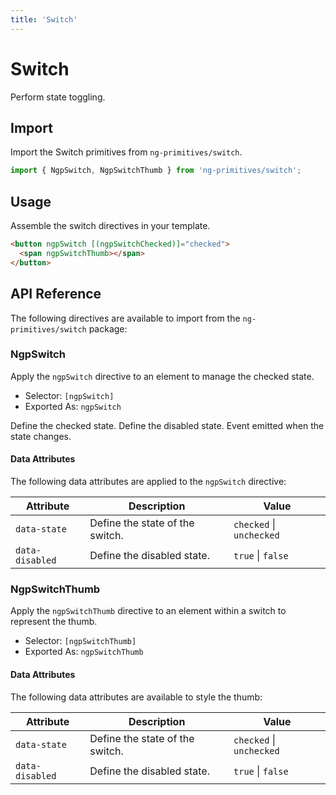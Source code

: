```yaml
---
title: 'Switch'
---
```


# Switch

Perform state toggling.

<docs-example name="switch"></docs-example>

## Import

Import the Switch primitives from `ng-primitives/switch`.

```ts
import { NgpSwitch, NgpSwitchThumb } from 'ng-primitives/switch';
```

## Usage

Assemble the switch directives in your template.

```html
<button ngpSwitch [(ngpSwitchChecked)]="checked">
  <span ngpSwitchThumb></span>
</button>
```

## API Reference

The following directives are available to import from the `ng-primitives/switch` package:

### NgpSwitch

Apply the `ngpSwitch` directive to an element to manage the checked state.

- Selector: `[ngpSwitch]`
- Exported As: `ngpSwitch`

<response-field name="ngpSwitchChecked" type="boolean" default="false">
  Define the checked state.
</response-field>

<response-field name="ngpSwitchDisabled" type="boolean" default="false">
  Define the disabled state.
</response-field>

<response-field name="ngpSwitchCheckedChange" type="boolean">
  Event emitted when the state changes.
</response-field>

#### Data Attributes

The following data attributes are applied to the `ngpSwitch` directive:

| Attribute       | Description                     | Value                    |
| --------------- | ------------------------------- | ------------------------ |
| `data-state`    | Define the state of the switch. | `checked` \| `unchecked` |
| `data-disabled` | Define the disabled state.      | `true` \| `false`        |

### NgpSwitchThumb

Apply the `ngpSwitchThumb` directive to an element within a switch to represent the thumb.

- Selector: `[ngpSwitchThumb]`
- Exported As: `ngpSwitchThumb`

#### Data Attributes

The following data attributes are available to style the thumb:

| Attribute       | Description                     | Value                    |
| --------------- | ------------------------------- | ------------------------ |
| `data-state`    | Define the state of the switch. | `checked` \| `unchecked` |
| `data-disabled` | Define the disabled state.      | `true` \| `false`        |
